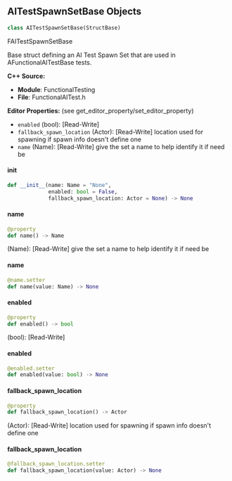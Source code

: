 ## AITestSpawnSetBase Objects

```python
class AITestSpawnSetBase(StructBase)
```

FAITestSpawnSetBase

Base struct defining an AI Test Spawn Set that are used in AFunctionalAITestBase tests.

**C++ Source:**

- **Module**: FunctionalTesting
- **File**: FunctionalAITest.h

**Editor Properties:** (see get_editor_property/set_editor_property)

- ``enabled`` (bool):  [Read-Write]
- ``fallback_spawn_location`` (Actor):  [Read-Write] location used for spawning if spawn info doesn't define one
- ``name`` (Name):  [Read-Write] give the set a name to help identify it if need be

<a id="unreal.AITestSpawnSetBase.__init__"></a>

#### __init__

```python
def __init__(name: Name = "None",
             enabled: bool = False,
             fallback_spawn_location: Actor = None) -> None
```

<a id="unreal.AITestSpawnSetBase.name"></a>

#### name

```python
@property
def name() -> Name
```

(Name):  [Read-Write] give the set a name to help identify it if need be

<a id="unreal.AITestSpawnSetBase.name"></a>

#### name

```python
@name.setter
def name(value: Name) -> None
```

<a id="unreal.AITestSpawnSetBase.enabled"></a>

#### enabled

```python
@property
def enabled() -> bool
```

(bool):  [Read-Write]

<a id="unreal.AITestSpawnSetBase.enabled"></a>

#### enabled

```python
@enabled.setter
def enabled(value: bool) -> None
```

<a id="unreal.AITestSpawnSetBase.fallback_spawn_location"></a>

#### fallback_spawn_location

```python
@property
def fallback_spawn_location() -> Actor
```

(Actor):  [Read-Write] location used for spawning if spawn info doesn't define one

<a id="unreal.AITestSpawnSetBase.fallback_spawn_location"></a>

#### fallback_spawn_location

```python
@fallback_spawn_location.setter
def fallback_spawn_location(value: Actor) -> None
```

<a id="unreal.AITestSpawnSet"></a>
